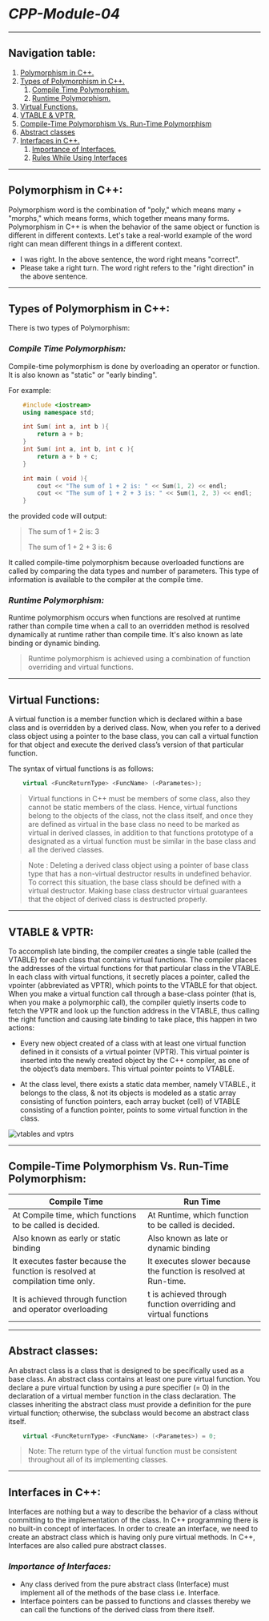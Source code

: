 # *CPP-Module-04*
---
## **Navigation table:**
1. [Polymorphism in C++.](#polymorphism-in-c)
1. [Types of Polymorphism in C++.](#types-of-polymorphism-in-c)
    1. [Compile Time Polymorphism.](#compile-time-polymorphism)
    1. [Runtime Polymorphism.](#runtime-polymorphism)
1. [Virtual Functions.](#virtual-functions)
1. [VTABLE & VPTR.](#vtable--vptr)
1. [Compile-Time Polymorphism Vs. Run-Time Polymorphism](#compile-time-polymorphism-vs-run-time-polymorphism)
1. [Abstract classes](#abstract-classes)
1. [Interfaces in C++.](#interfaces-in-c)
    1. [Importance of Interfaces.](#importance-of-interfaces)
    1. [Rules While Using Interfaces](#rules-while-using-interfaces)

---
## **Polymorphism in C++:**
Polymorphism word is the combination of "poly," which means many + "morphs," which means forms, which together means many forms. Polymorphism in C++ is when the behavior of the same object or function is different in different contexts. Let's take a real-world example of the word right can mean different things in a different context.

+ I was right. In the above sentence, the word right means "correct".
+ Please take a right turn. The word right refers to the "right direction" in the above sentence.

---
## **Types of Polymorphism in C++:**
There is two types of Polymorphism:

### ***Compile Time Polymorphism:***
Compile-time polymorphism is done by overloading an operator or function. It is also known as "static" or "early binding".

For example:
```cpp
    #include <iostream>
    using namespace std;

    int Sum( int a, int b ){
        return a + b;
    }
    int Sum( int a, int b, int c ){
        return a + b + c; 
    }

    int main ( void ){
        cout << "The sum of 1 + 2 is: " << Sum(1, 2) << endl;
        cout << "The sum of 1 + 2 + 3 is: " << Sum(1, 2, 3) << endl;
    }
```
the provided code will output:
> The sum of 1 + 2 is: 3
>
> The sum of 1 + 2 + 3 is: 6 

It called compile-time polymorphism because overloaded functions are called by comparing the data types and number of parameters. This type of information is available to the compiler at the compile time.

### ***Runtime Polymorphism:***
Runtime polymorphism occurs when functions are resolved at runtime rather than compile time when a call to an overridden method is resolved dynamically at runtime rather than compile time. It's also known as late binding or dynamic binding.

> Runtime polymorphism is achieved using a combination of function overriding and virtual functions.

---

## **Virtual Functions:**
A virtual function is a member function which is declared within a base class and is overridden by a derived class. Now, when you refer to a derived class object using a pointer to the base class, you can call a virtual function for that object and execute the derived class’s version of that particular function.

The syntax of virtual functions is as follows:

```cpp
    virtual <FuncReturnType> <FuncName> (<Parametes>);
```
>Virtual functions in C++ must be members of some class, also they cannot be static members of the class. Hence, virtual functions belong to the objects of the class, not the class itself, and once they are defined as virtual in the base class no need to be marked as virtual in derived classes, in addition to that functions prototype of a designated as a virtual function must be similar in the base class and all the derived classes.

> Note : Deleting a derived class object using a pointer of base class type that has a non-virtual destructor results in undefined behavior. To correct this situation, the base class should be defined with a virtual destructor. Making base class destructor virtual guarantees that the object of derived class is destructed properly.

---
## **VTABLE & VPTR:**
To accomplish late binding, the compiler creates a single table (called the VTABLE) for each class that contains virtual functions. The compiler places the addresses of the virtual functions for that particular class in the VTABLE. In each class with virtual functions, it secretly places a pointer, called the vpointer (abbreviated as VPTR), which points to the VTABLE for that object. When you make a virtual function call through a base-class pointer (that is, when you make a polymorphic call), the compiler quietly inserts code to fetch the VPTR and look up the function address in the VTABLE, thus calling the right function and causing late binding to take place, this happen in two actions:

+ Every new object created of a class with at least one virtual function defined in it consists of a virtual pointer (VPTR). This virtual pointer is inserted into the newly created object by the C++ compiler, as one of the object’s data members. This virtual pointer points to VTABLE.

+ At the class level, there exists a static data member, namely VTABLE., it belongs to the class, & not its objects is modeled as a static array consisting of function pointers, each array bucket (cell) of VTABLE consisting of a function pointer, points to some virtual function in the class.

![vtables and vptrs](https://www.equestionanswers.com/cpp/images/vptr-vtable-vfunctions.gif)

---

## **Compile-Time Polymorphism Vs. Run-Time Polymorphism:**

| Compile Time | Run Time |
|--------------|----------|
| At Compile time, which functions to be called is decided. | At Runtime, which function to be called is decided. |
| Also known as early or static binding | Also known as late or dynamic binding |
| It executes faster because the function is resolved at compilation time only. | It executes slower because the function is resolved at Run-time. |
| It is achieved through function and operator overloading | t is achieved through function overriding and virtual functions |

---

## **Abstract classes:**
An abstract class is a class that is designed to be specifically used as a base class. An abstract class contains at least one pure virtual function. You declare a pure virtual function by using a pure specifier (= 0) in the declaration of a virtual member function in the class declaration. The classes inheriting the abstract class must provide a definition for the pure virtual function; otherwise, the subclass would become an abstract class itself.

```cpp
    virtual <FuncReturnType> <FuncName> (<Parametes>) = 0; 
```

> Note: The return type of the virtual function must be consistent throughout all of its implementing classes.

---

## **Interfaces in C++:**
Interfaces are nothing but a way to describe the behavior of a class without committing to the implementation of the class. In C++ programming there is no built-in concept of interfaces. In order to create an interface, we need to create an abstract class which is having only pure virtual methods. In C++, Interfaces are also called pure abstract classes.

### ***Importance of Interfaces:***
+ Any class derived from the pure abstract class (Interface) must implement all of the methods of the base class i.e. Interface.
+ Interface pointers can be passed to functions and classes thereby we can call the functions of the derived class from there itself.
